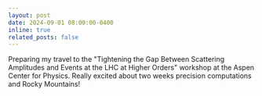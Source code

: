 ```yaml
---
layout: post
date: 2024-09-01 08:00:00-0400
inline: true
related_posts: false
---
```


Preparing  my travel to the "Tightening the Gap Between Scattering Amplitudes and Events at the LHC at Higher Orders" workshop at the Aspen Center for Physics. Really excited about two weeks precision computations and Rocky Mountains!
